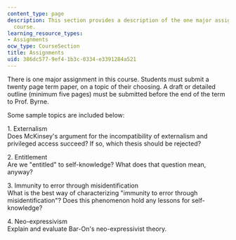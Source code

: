 ```yaml
---
content_type: page
description: This section provides a description of the one major assignment of the
  course.
learning_resource_types:
- Assignments
ocw_type: CourseSection
title: Assignments
uid: 386dc577-9ef4-1b3c-0334-e3391284a521
---
```


There is one major assignment in this course. Students must submit a twenty page term paper, on a topic of their choosing. A draft or detailed outline (minimum five pages) must be submitted before the end of the term to Prof. Byrne.

Some sample topics are included below:

1\. Externalism  
Does McKinsey's argument for the incompatibility of externalism and privileged access succeed? If so, which thesis should be rejected?

2\. Entitlement  
Are we "entitled" to self-knowledge? What does that question mean, anyway?

3\. Immunity to error through misidentification  
What is the best way of characterizing "immunity to error through misidentification"? Does this phenomenon hold any lessons for self-knowledge?

4\. Neo-expressivism  
Explain and evaluate Bar-On's neo-expressivist theory.